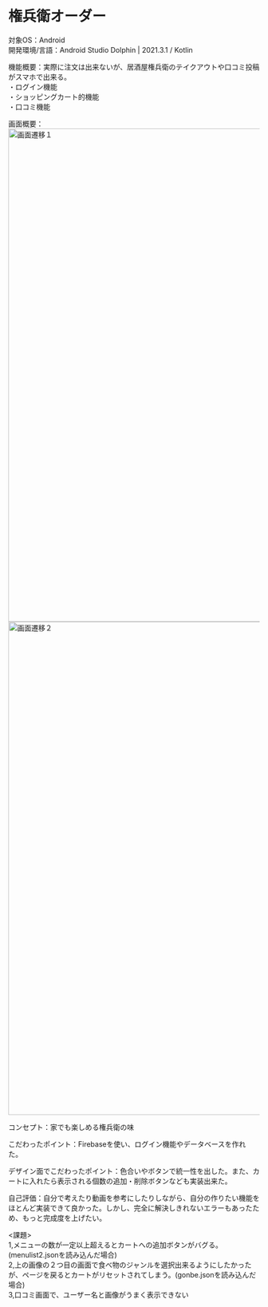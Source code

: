 # 権兵衛オーダー

対象OS：Android  
開発環境/言語：Android Studio Dolphin | 2021.3.1 /  Kotlin  

機能概要：実際に注文は出来ないが、居酒屋権兵衛のテイクアウトや口コミ投稿がスマホで出来る。  
・ログイン機能  
・ショッピングカート的機能   
・口コミ機能

画面概要：
<img width="989" alt="画面遷移１" src="https://user-images.githubusercontent.com/87113276/199092705-af5145d9-0915-43d7-a10d-1b322f1a0f32.png">
<img width="989" alt="画面遷移２" src="https://user-images.githubusercontent.com/87113276/199092711-feb47184-89f0-4cd3-a0cf-bf9bf64f5a85.png">

    
コンセプト：家でも楽しめる権兵衛の味

こだわったポイント：Firebaseを使い、ログイン機能やデータベースを作れた。

デザイン面でこだわったポイント：色合いやボタンで統一性を出した。また、カートに入れたら表示される個数の追加・削除ボタンなども実装出来た。

自己評価：自分で考えたり動画を参考にしたりしながら、自分の作りたい機能をほとんど実装できて良かった。しかし、完全に解決しきれないエラーもあったため、もっと完成度を上げたい。

<課題>  
1,メニューの数が一定以上超えるとカートへの追加ボタンがバグる。(menulist2.jsonを読み込んだ場合)  
2,上の画像の２つ目の画面で食べ物のジャンルを選択出来るようにしたかったが、ページを戻るとカートがリセットされてしまう。(gonbe.jsonを読み込んだ場合)   
3,口コミ画面で、ユーザー名と画像がうまく表示できない
